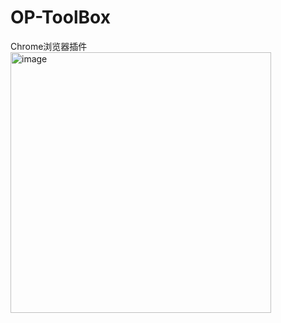 # OP-ToolBox
Chrome浏览器插件
<img width="417" alt="image" src="https://github.com/WanGODW/OP-ToolBox/assets/108512706/040c7ae0-c1b3-4510-8971-9b97554b8921">
